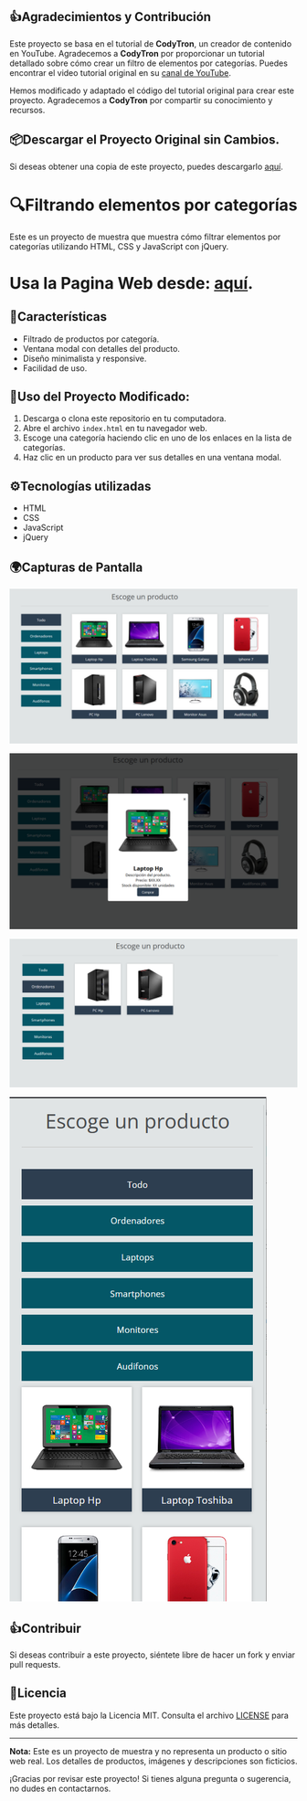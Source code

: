 ## 👍Agradecimientos y Contribución

Este proyecto se basa en el tutorial de **CodyTron**, un creador de contenido en YouTube. Agradecemos a **CodyTron** por proporcionar un tutorial detallado sobre cómo crear un filtro de elementos por categorías. Puedes encontrar el video tutorial original en su [canal de YouTube](https://www.youtube.com/watch?v=UH7Xtn4J5ZM).

Hemos modificado y adaptado el código del tutorial original para crear este proyecto. Agradecemos a **CodyTron** por compartir su conocimiento y recursos.

## 📦Descargar el Proyecto Original sin Cambios.

Si deseas obtener una copia de este proyecto, puedes descargarlo [aquí](https://www.mediafire.com/file/cc98g19amm721s6/Filtrando_elemetos.rar).

# 🔍Filtrando elementos por categorías

Este es un proyecto de muestra que muestra cómo filtrar elementos por categorías utilizando HTML, CSS y JavaScript con jQuery.

# Usa la Pagina Web desde: [aquí](https://juancitopena.github.io/Filtrando-elementos-por-categor-as/#).

## 🚧Características

- Filtrado de productos por categoría.
- Ventana modal con detalles del producto.
- Diseño minimalista y responsive.
- Facilidad de uso.

## 🦾Uso del Proyecto Modificado:

1. Descarga o clona este repositorio en tu computadora.
2. Abre el archivo `index.html` en tu navegador web.
3. Escoge una categoría haciendo clic en uno de los enlaces en la lista de categorías.
4. Haz clic en un producto para ver sus detalles en una ventana modal.

## ⚙️Tecnologías utilizadas

- HTML
- CSS
- JavaScript
- jQuery

## 🌍Capturas de Pantalla

![Captura de Pantalla 1](pantalla1.png)

![Captura de Pantalla 2](pantalla2.png)

![Captura de Pantalla 1](pantalla3.png)

![Captura de Pantalla 2](pantalla4.png)

## 👍Contribuir

Si deseas contribuir a este proyecto, siéntete libre de hacer un fork y enviar pull requests.

## 👅Licencia

Este proyecto está bajo la Licencia MIT. Consulta el archivo [LICENSE](LICENSE) para más detalles.

---

**Nota:** Este es un proyecto de muestra y no representa un producto o sitio web real. Los detalles de productos, imágenes y descripciones son ficticios.

¡Gracias por revisar este proyecto! Si tienes alguna pregunta o sugerencia, no dudes en contactarnos.
